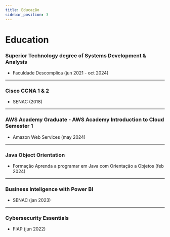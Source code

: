 ```yaml
---
title: Educação
sidebar_position: 3
---
```


# Education

### Superior Technology degree of Systems Development & Analysis
- Faculdade Descomplica (jun 2021 - oct 2024)

---

### Cisco CCNA 1 & 2
- SENAC (2018)

---

### AWS Academy Graduate - AWS Academy Introduction to Cloud Semester 1
- Amazon Web Services (may 2024)

---

### Java Object Orientation
- Formação Aprenda a programar em Java com Orientação a Objetos (feb 2024)

---

### Business Inteligence with Power BI
- SENAC (jan 2023)

---

### Cybersecurity Essentials
- FIAP (jun 2022)
